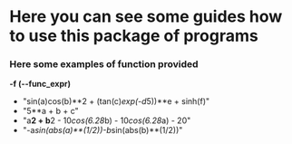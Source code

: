 # Here you can see some guides how to use this package of programs

### Here some examples of function provided

**-f (--func_expr)**

- "sin(a)cos(b)**2 + (tan(c)*exp(-d*5))**e + sinh(f)"
- "5**a + b + c"
- "a**2 + b**2 - 10*cos(6.28*b) - 10*cos(6.28*a) - 20"
- "-a*sin(abs(a)**(1/2))-b*sin(abs(b)**(1/2))"
